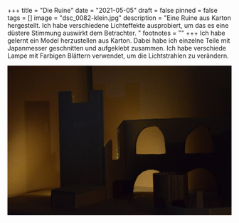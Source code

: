 +++
title = "Die Ruine"
date = "2021-05-05"
draft = false
pinned = false
tags = []
image = "dsc_0082-klein.jpg"
description = "Eine Ruine aus Karton hergestellt. Ich habe verschiedene Lichteffekte ausprobiert, um das es eine düstere Stimmung auswirkt dem Betrachter. "
footnotes = ""
+++
Ich habe gelernt ein Model herzustellen aus Karton. Dabei habe ich einzelne Teile mit Japanmesser geschnitten und aufgeklebt zusammen. Ich habe verschiede Lampe mit Farbigen Blättern verwendet, um die Lichtstrahlen zu verändern. 

![Fotos mit Rahmen habe ich gemacht. Ich habe verschiede ISO werte verwendet und versucht immer einen Rahmen zu haben ](dsc_0082-klein.jpg "Rahmen in der Umgebung")